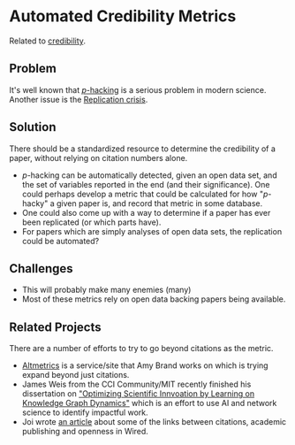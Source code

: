 # Automated Credibility Metrics

Related to [credibility](credibility.md).

## Problem

It's well known that [_p_-hacking](https://en.wikipedia.org/wiki/Data_dredging)
is a serious problem in modern science.  Another issue is the
[Replication crisis](https://en.wikipedia.org/wiki/Replication_crisis).

## Solution

There should be a standardized resource to determine the credibility of a
paper, without relying on citation numbers alone.
- _p_-hacking can be automatically detected, given an open data set, and the
  set of variables reported in the end (and their significance).  One could
  perhaps develop a metric that could be calculated for how "_p_-hacky" a given
  paper is, and record that metric in some database.
- One could also come up with a way to determine if a paper has ever been
  replicated (or which parts have).
- For papers which are simply analyses of open data sets, the replication could
  be automated?
  
  
## Challenges
- This will probably make many enemies (many)
- Most of these metrics rely on open data backing papers being available.

## Related Projects
There are a number of efforts to try to go beyond citations as the metric.
- [Altmetrics](https://www.altmetric.com/) is a service/site that Amy Brand
  works on which is trying expand beyond just citations.
- James Weis from the CCI Community/MIT recently finished his dissertation on
  ["Optimizing Scientific Innvoation by Learning on Knowledge Graph Dynamics"](https://jw.docsend.com/view/r6rwik6xk3ca9pxv)
  which is an effort to use AI and network science to identify impactful
  work.
- Joi wrote [an article](https://joi.ito.com/weblog/2019/02/04/the-quest-to-topple-science-stymying-academic-paywalls.html) about some of the links between citations,
  academic publishing and openness in Wired.
